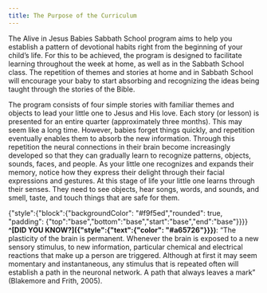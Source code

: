 ```yaml
---
title: The Purpose of the Curriculum
---
```


The Alive in Jesus Babies Sabbath School program aims to help you establish a pattern of devotional habits right from the beginning of your child’s life. For this to be achieved, the program is designed to facilitate learning throughout the week at home, as well as in the Sabbath School class. The repetition of themes and stories at home and in Sabbath School will encourage your baby to start absorbing and recognizing the ideas being taught through the stories of the Bible.

The program consists of four simple stories with familiar themes and objects to lead your little one to Jesus and His love. Each story (or lesson) is presented for an entire quarter (approximately three months). This may seem like a long time. However, babies forget things quickly, and repetition eventually enables them to absorb the new information. Through this repetition the neural connections in their brain become increasingly developed so that they can gradually learn to recognize patterns, objects, sounds, faces, and people. As your little one recognizes and expands their memory, notice how they express their delight through their facial expressions and gestures. At this stage of life your little one learns through their senses. They need to see objects, hear songs, words, and sounds, and smell, taste, and touch things that are safe for them.

{"style":{"block":{"backgroundColor": "#f9f5ed","rounded": true, "padding": {"top":"base","bottom":"base","start":"base","end":"base"}}}}
**^[DID YOU KNOW?]({"style":{"text":{"color": "#a65726"}}})**: “The plasticity of the brain is permanent. Whenever the brain is exposed to a new sensory stimulus, to new information, particular chemical and electrical reactions that make up a person are triggered. Although at first it may seem momentary and instantaneous, any stimulus that is repeated often will establish a path in the neuronal network. A path that always leaves a mark” (Blakemore and Frith, 2005).